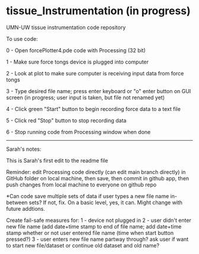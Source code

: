 # tissue_Instrumentation (in progress)
UMN-UW tissue instrumentation code repository

To use code:

0 - Open forcePlotter4.pde code with Processing (32 bit)

1 - Make sure force tongs device is plugged into computer

2 - Look at plot to make sure computer is receiving input data from force tongs

3 - Type desired file name; press enter keyboard or "o" enter button on GUI screen (in progress; user input is taken, but file not renamed yet)

4 - Click green "Start" button to begin recording force data to a text file

5 - Click red "Stop" button to stop recording data

6 - Stop running code from Processing window when done

*****

Sarah's notes:

This is Sarah's first edit to the readme file

Reminder: edit Processing code directly (can edit main branch directly) in GitHub folder on local machine, then save, then commit in github app, then push changes from local machine to everyone on github repo

*Can code save multiple sets of data if user types a new file name in-between sets? If not, fix. On a basic level, yes, it can. Might change with future addtions.

Create fail-safe measures for:
1 - device not plugged in
2 - user didn't enter new file name (add date+time stamp to end of file name; add date+time stamp whether or not user entered file name (time when start button pressed?)
3 - user enters new file name partway through? ask user if want to start new file/dataset or continue old dataset and old name?
